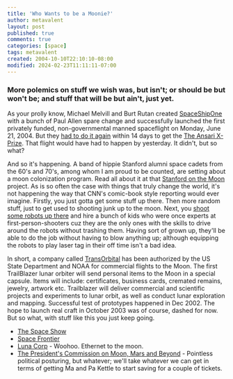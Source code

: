 ```yaml
---
title: 'Who Wants to be a Moonie?'
author: metavalent
layout: post
published: true
comments: true
categories: [space]
tags: metavalent
created: 2004-10-10T22:10:10-08:00
modified: 2024-02-23T11:11:11-07:00
---
```


### More polemics on stuff we wish was, but isn't\; or should be but won't be\; and stuff that will be but ain't, just yet.

As your prolly know, Michael Melvill and Burt Rutan created <a href="http://www.scaled.com/">SpaceShipOne</a> with a bunch of Paul Allen spare change and successfully launched the first privately funded, non-governmental manned spaceflight on Monday, June 21, 2004. But they <a href="http://www.xprize.com/teams/guidelines.html">had to do it again</a> within 14 days to get the <a href="http://www.xprize.com/">The Ansari X-Prize</a>.  That flight would have had to happen by yesterday.  It didn't, but so what?

And so it's happening. A band of hippie Stanford alumni space cadets from the 60's and 70's, among whom I am proud to be counted, are setting about a moon colonization program. Read all about it at that <a href="http://www.spaceagepub.com/SOM/SOM_FAQ.htm">Stanford on the Moon</a> project. As is so often the case with things that truly change the world, it's not happening the way that CNN's comic-book style reporting would ever imagine. Firstly, you just gotta get some stuff up there. Then more random stuff, just to get used to shooting junk up to the moon. Next, you <a href="http://www.ri.cmu.edu/">shoot some robots up there</a> and hire a bunch of kids who were once experts at first-person-shooters cuz they are the only ones with the skills to drive around the robots without trashing them. Having sort of grown up, they'll be able to do the job without having to blow anything up; although equipping the robots to play laser tag in their off time isn't a bad idea.

In short, a company called <a href="http://www.transorbital.com/">TransOrbital</a> has been authorized by the US State Department and NOAA for commercial flights to the Moon. The first TrailBlazer lunar orbiter will send personal items to the Moon in a special capsule. Items will include: certificates, business cards, cremated remains, jewelry, artwork etc. Trailblazer will deliver commercial and scientific projects and experiments to lunar orbit, as well as conduct lunar exploration and mapping. Successful test of prototypes happened in Dec 2002. The hope to launch real craft in October 2003 was of course, dashed for now. But so what, with stuff like this you just keep going.
<ul>
<li><a href="http://www.thespaceshow.com/">The Space Show</a>
</li><li><a href="http://www.space-frontier.org/">Space Frontier</a>
</li><li><a href="http://www.lunacorp.com/">Luna Corp</a> - Woohoo. Ethernet to the moon.
</li><li><a href="http://www.moontomars.org/">The President's Commission on Moon, Mars and Beyond</a> - Pointless political posturing, but whatever; we'll take whatever we can get in terms of getting Ma and Pa Kettle to start saving for a couple of tickets.
</li></ul>
